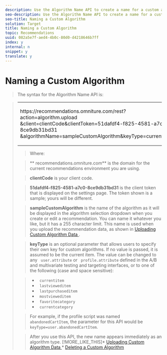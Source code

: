 ```yaml
---
description: Use the Algorithm Name API to create a name for a custom algorithm.
seo-description: Use the Algorithm Name API to create a name for a custom algorithm.
seo-title: Naming a Custom Algorithm
solution: Target
title: Naming a Custom Algorithm
topic: Recommendations
uuid: 082a5e7f-aed4-4b0c-80d0-d4218646b7ff
index: y
internal: n
snippet: y
translate: y
---
```


# Naming a Custom Algorithm


>The syntax for the Algorithm Name API is: 



><table id="table_422B676A4D4143DC9BFC0C72E3D606BF"> 
 <tbody> 
  <tr> 
   <td colname="col1"> <p> 
     <codeblock>
       https://recommendations.omniture.com/rest?action=algorithm.upload 
      &amp;client=clientCode&amp;clientToken=51dafdf4-f825-4581-a7c0-8ce9db31bd31 
      &amp;algorithmName=sampleCustomAlgorithm&amp;keyType=currentitem 
     </codeblock> </p> </td> 
  </tr> 
 </tbody> 
</table>

>Where: 

>** recommendations.omniture.com** is the domain for the current recommendations environment you are using. 

>**clientCode** is your client code. 

>**51dafdf4-f825-4581-a7c0-8ce9db31bd31** is the client token that is displayed on the settings page. The token shown is a sample; yours will be different. 

>**sampleCustomAlgorithm** is the name of the algorithm as it will be displayed in the algorithm selection dropdown when you create or edit a recommendation. You can name it whatever you like, but it has a 255 character limit. This name is used when you upload the recommendation data, as shown in [ Uploading Custom Algorithm Data ](../../c_rec_mng_recs/c_Creating_a_Custom_Algorithm/r_Uploading_Custom_Algorithm_Data.md#reference_F905A439D6034D15AAE171CD69909742). 

>**keyType** is an optional parameter that allows users to specify their own key for custom algorithms. If no value is passed, it is assumed to be the current item. The value can be changed to any ` user.attribute` or ` profile.attribute` defined in the A/B and multivariate testing and targeting interfaces, or to one of the following (case and space sensitive): 

>
>* ` currentitem`
>* ` lastvieweditem`
>* ` lastpurchaseditem`
>* ` mostvieweditem`
>* ` favoritecategory`
>* ` currentcategory`


>For example, if the profile script was named ` abandonedCartItem`, the parameter for this API would be ` keyType=user.abandonedCartItem`. 

>After you use this API, the new name appears immediately as an algorithm type. 
>[!MORE_LIKE_THIS]* [ Uploading Custom Algorithm Data ](r_Uploading_Custom_Algorithm_Data.md#reference_F905A439D6034D15AAE171CD69909742)* [ Deleting a Custom Algorithm ](r_Deleting_a_Custom_Algorithm.md#reference_B54C085BEAFB47B383DF127C06777D1F)